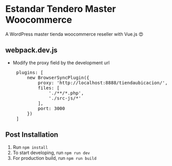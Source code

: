 # Estandar Tendero Master Woocommerce

A WordPress master tienda woocommerce reseller with Vue.js 😍

## webpack.dev.js

- Modify the proxy field by the development url
<pre>
    plugins: [
        new BrowserSyncPlugin({
            proxy: 'http://localhost:8888/tiendaubicacion/', //Modify url input
            files: [
                './**/*.php',
                './src-js/*'
            ],
            port: 3000
        })
    ]
</pre>


## Post Installation
1. Run `npm install`
1. To start developing, run `npm run dev`
1. For production build, run `npm run build`

